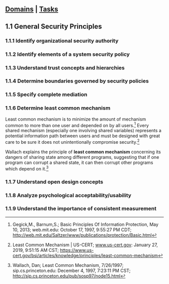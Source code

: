[Domains](../index.md) | [Tasks](index.md)
---

## 1.1 General Security Principles

### 1.1.1 Identify organizational security authority

### 1.1.2 Identify elements of a system security policy

### 1.1.3 Understand trust concepts and hierarchies

### 1.1.4 Determine boundaries governed by security policies

### 1.1.5 Specify complete mediation

### 1.1.6 Determine least common mechanism

Least common mechanism  is to minimize the amount of mechanism common to more than one user and depended on by all users.[^1] Every shared mechanism (especially one involving shared variables) represents a potential information path between users and must be designed with great care to be sure it does not unintentionally compromise security.[^2]

Wallach explains the principle of **least common mechanism** concerning its dangers of sharing state among different programs, suggesting that if one program can corrupt a shared state, it can then corrupt other programs which depend on it.[^3]
 
### 1.1.7 Understand open design concepts

### 1.1.8 Analyze psychological acceptability/usability

### 1.1.9 Understand the importance of consistent measurement



[^1]: Gegick,M., Barnum,S.; Basic Principles Of Information Protection, May 10, 2013; web.mit.edu: October 17, 1997, 9:55:27 PM CDT; http://web.mit.edu/Saltzer/www/publications/protection/Basic.html
[^2]: Least Common Mechanism \| US-CERT; www.us-cert.gov: January 27, 2019, 9:51:15 AM CST; https://www.us-cert.gov/bsi/articles/knowledge/principles/least-common-mechanism
[^3]: Wallach, Dan; Least Common Mechanism, 7/26/1997; sip.cs.princeton.edu: December 4, 1997, 7:23:11 PM CST; http://sip.cs.princeton.edu/pub/sosp97/node15.html
<!--stackedit_data:
eyJoaXN0b3J5IjpbLTMwMzM5ODg3OSwtOTIyMjQ4Njg1LDE5NT
MyMTI3MDMsMTk3NDM4NDcwMiwxNDExNjkwODk0LC0xMTU0NzA5
NzE3LC01ODk3MDI1MzJdfQ==
-->